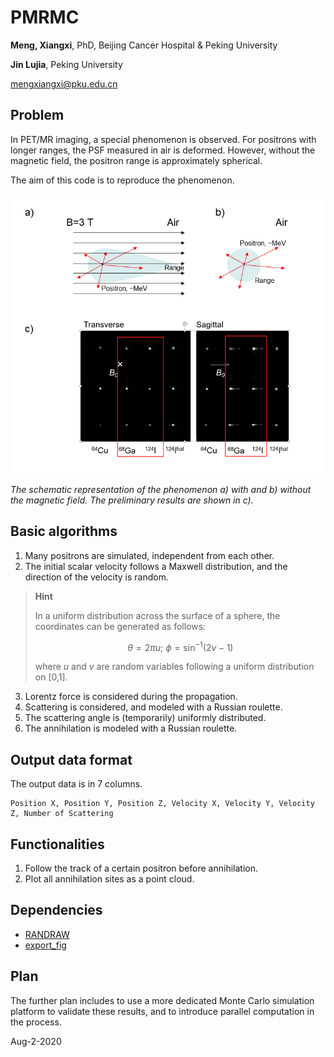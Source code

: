 # PMRMC

**Meng, Xiangxi**, PhD, Beijing Cancer Hospital \& Peking University

**Jin Lujia**, Peking University

<mengxiangxi@pku.edu.cn>

## Problem

In PET/MR imaging, a special phenomenon is observed. For positrons with longer ranges, the PSF measured in air is deformed. However, without the magnetic field, the positron range is approximately spherical.

The aim of this code is to reproduce the phenomenon.

![Scheme](./Figures/PositronRangeFigure.png)

*The schematic representation of the phenomenon a) with and b) without the magnetic field. The preliminary results are shown in c).*

## Basic algorithms

1. Many positrons are simulated, independent from each other.
2. The initial scalar velocity follows a Maxwell distribution, and the direction of the velocity is random.

> **Hint**
>
> In a uniform distribution across the surface of a sphere, the coordinates can be generated as follows:
>
> ```math
> \theta = 2 \pi u; \ 
> \phi = \sin ^{-1}(2 v-1)
> ```
>
> where $`u`$ and $`v`$ are random variables following a uniform distribution on [0,1].

3. Lorentz force is considered during the propagation.
4. Scattering is considered, and modeled with a Russian roulette.
5. The scattering angle is (temporarily) uniformly distributed.
6. The annihilation is modeled with a Russian roulette.

## Output data format

The output data is in 7 columns.

```csv
Position X, Position Y, Position Z, Velocity X, Velocity Y, Velocity Z, Number of Scattering
```

## Functionalities

1. Follow the track of a certain positron before annihilation.
2. Plot all annihilation sites as a point cloud.

## Dependencies

- [RANDRAW](https://ww2.mathworks.cn/matlabcentral/fileexchange/7309-randraw)
- [export_fig](https://www.mathworks.com/matlabcentral/fileexchange/23629-export_fig)

## Plan

The further plan includes to use a more dedicated Monte Carlo simulation platform to validate these results, and to introduce parallel computation in the process.

Aug-2-2020
